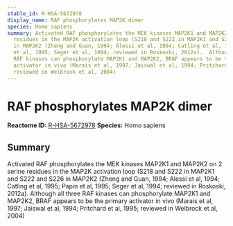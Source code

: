 ```yaml
---
stable_id: R-HSA-5672978
display_name: RAF phosphorylates MAP2K dimer
species: Homo sapiens
summary: Activated RAF phosphorylates the MEK kinases MAP2K1 and MAP2K2 on 2 serine
  residues in the MAP2K activation loop (S218 and S222 in MAP2K1 and S222 and S226
  in MAP2K2 (Zheng and Guan, 1994; Alessi et al, 1994; Catling et al, 1995; Papin
  et al, 1995; Seger et al, 1994; reviewed in Roskoski, 2012a).  Although all three
  RAF kinases can phosphorylate MAP2K1 and MAP2K2, BRAF appears to be the primary
  activator in vivo (Marais et al, 1997; Jaiswal et al, 1994; Pritchard et al, 1995;
  reviewed in Welbrock et al, 2004)
---
```


# RAF phosphorylates MAP2K dimer
**Reactome ID:** [R-HSA-5672978](https://reactome.org/content/detail/R-HSA-5672978)
**Species:** Homo sapiens

## Summary

Activated RAF phosphorylates the MEK kinases MAP2K1 and MAP2K2 on 2 serine residues in the MAP2K activation loop (S218 and S222 in MAP2K1 and S222 and S226 in MAP2K2 (Zheng and Guan, 1994; Alessi et al, 1994; Catling et al, 1995; Papin et al, 1995; Seger et al, 1994; reviewed in Roskoski, 2012a).  Although all three RAF kinases can phosphorylate MAP2K1 and MAP2K2, BRAF appears to be the primary activator in vivo (Marais et al, 1997; Jaiswal et al, 1994; Pritchard et al, 1995; reviewed in Welbrock et al, 2004)
